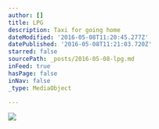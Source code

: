 ```yaml
---
author: []
title: LPG
description: Taxi for going home
dateModified: '2016-05-08T11:20:45.277Z'
datePublished: '2016-05-08T11:21:03.720Z'
starred: false
sourcePath: _posts/2016-05-08-lpg.md
inFeed: true
hasPage: false
inNav: false
_type: MediaObject

---
```

![](https://the-grid-user-content.s3-us-west-2.amazonaws.com/b927cc6a-5f34-46fb-b2f7-9e3f83f8e242.jpg)